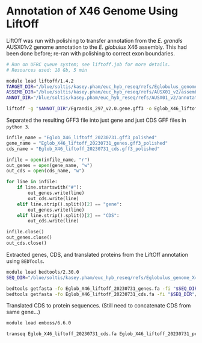 # Annotation of X46 Genome Using LiftOff

LiftOff was run with polishing to transfer annotation from the _E. grandis_ AUSX01v2 genome annotation to the _E. globulus_ X46 assembly. This had been done before; re-ran with polishing to correct exon boundaries.

```bash
# Run on UFRC queue system; see liftoff.job for more details.
# Resources used: 18 Gb, 5 min

module load liftoff/1.4.2
TARGET_DIR="/blue/soltis/kasey.pham/euc_hyb_reseq/refs/Eglobulus_genome_X46"
ASSEMB_DIR="/blue/soltis/kasey.pham/euc_hyb_reseq/refs/AUSX01_v2/assembly"
ANNOT_DIR="/blue/soltis/kasey.pham/euc_hyb_reseq/refs/AUSX01_v2/annotation"

liftoff -g "$ANNOT_DIR"/Egrandis_297_v2.0.gene.gff3 -o Eglob_X46_liftoff_20230731.gff3 -u Eglob_X46_liftoff_20230731_unmapped.txt -exclude_partial -a 0.7 -s 0.7 -flank 0.1 -chroms chr_X46_to_AUSX01.txt -unplaced Eglob_X46_liftoff_20230731_unplaced.txt -copies -sc 0.975 -p 9 -polish "$TARGET_DIR"/EGLOB-X46.v1.0.fa "$ASSEMB_DIR"/Egrandis_297_v2.0.fa
```
Separated the resulting GFF3 file into just gene and just CDS GFF files in `python 3`.

```python
infile_name = "Eglob_X46_liftoff_20230731.gff3_polished"
gene_name = "Eglob_X46_liftoff_20230731_genes.gff3_polished"
cds_name = "Eglob_X46_liftoff_20230731_cds.gff3_polished"

infile = open(infile_name, "r")
out_genes = open(gene_name, "w")
out_cds = open(cds_name, "w")

for line in infile:
    if line.startswith("#"):
        out_genes.write(line)
        out_cds.write(line)
    elif line.strip().split()[2] == "gene":
        out_genes.write(line)
    elif line.strip().split()[2] == "CDS":
        out_cds.write(line)

infile.close()
out_genes.close()
out_cds.close()
```

Extracted genes, CDS, and translated proteins from the LiftOff annotation using `BEDTools`. 
```bash
module load bedtools/2.30.0
SEQ_DIR="/blue/soltis/kasey.pham/euc_hyb_reseq/refs/Eglobulus_genome_X46"

bedtools getfasta -fo Eglob_X46_liftoff_20230731_genes.fa -fi "$SEQ_DIR"/EGLOB-X46.v1.0.fa -bed Eglob_X46_liftoff_20230731_genes.gff3_polished
bedtools getfasta -fo Eglob_X46_liftoff_20230731_cds.fa -fi "$SEQ_DIR"/EGLOB-X46.v1.0.fa -bed Eglob_X46_liftoff_20230731_cds.gff3_polished
```

Translated CDS to protein sequences. (Still need to concatenate CDS from same gene...)
```bash
module load emboss/6.6.0

transeq Eglob_X46_liftoff_20230731_cds.fa Eglob_X46_liftoff_20230731_pep.fa
```